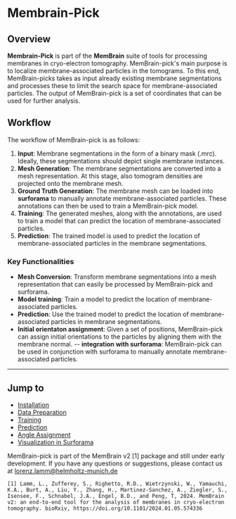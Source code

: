 # Membrain-Pick

## Overview
**Membrain-Pick** is part of the **MemBrain** suite of tools for processing membranes in cryo-electron tomography. MemBrain-pick's main purpose is to localize membrane-associated particles in the tomograms.
To this end, MemBrain-picks takes as input already existing membrane segmentations and processes these to limit the search space for membrane-associated particles. The output of MemBrain-pick is a set of coordinates that can be used for further analysis.

## Workflow
The workflow of MemBrain-pick is as follows:
1. **Input**: Membrane segmentations in the form of a binary mask (.mrc). Ideally, these segmentations should depict single membrane instances.
2. **Mesh Generation**: The membrane segmentations are converted into a mesh representation. At this stage, also tomogram densities are projected onto the membrane mesh.
3. **Ground Truth Generation**: The membrane mesh can be loaded into **surforama** to manually annotate membrane-associated particles. These annotations can then be used to train a MemBrain-pick model.
4. **Training**: The generated meshes, along with the annotations, are used to train a model that can predict the location of membrane-associated particles.
5. **Prediction**: The trained model is used to predict the location of membrane-associated particles in the membrane segmentations.

### Key Functionalities
- **Mesh Conversion**: Transform membrane segmentations into a mesh representation that can easily be processed by MemBrain-pick and surforama.
- **Model training**: Train a model to predict the location of membrane-associated particles.
- **Prediction**: Use the trained model to predict the location of membrane-associated particles in membrane segmentations.
- **Initial orientaton assignment**: Given a set of positions, MemBrain-pick can assign initial orientations to the particles by aligning them with the membrane normal.
-- **integration with surforama**: MemBrain-pick can be used in conjunction with surforama to manually annotate membrane-associated particles.
---

## Jump to
- [Installation](docs/Installation.md)
- [Data Preparation](docs/Data_Preparation.md)
- [Training](docs/Training.md)
- [Prediction](docs/Prediction.md)
- [Angle Assignment](docs/Angle_Assignment.md)
- [Visualization in Surforama](docs/Surforama_Inspection.md)


MemBrain-pick is part of the MemBrain v2 [1] package and still under early development. If you have any questions or suggestions, please contact us at lorenz.lamm@helmholtz-munich.de

```
[1] Lamm, L., Zufferey, S., Righetto, R.D., Wietrzynski, W., Yamauchi, K.A., Burt, A., Liu, Y., Zhang, H., Martinez-Sanchez, A., Ziegler, S., Isensee, F., Schnabel, J.A., Engel, B.D., and Peng, T, 2024. MemBrain v2: an end-to-end tool for the analysis of membranes in cryo-electron tomography. bioRxiv, https://doi.org/10.1101/2024.01.05.574336

```